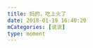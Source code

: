 ```yaml
---
title: 妈的，吃上火了
date: 2018-01-19 16:40:20
mCategories: [说说]
type: moment
---
```


<div id="pics-20180119164020"></div>

<script src="/lib/moment/pics.js"></script>
<script>
var data = [
    {"link": "2018-01-19_000000.jpeg", "type": "shuoshuo"}
];
picsRender(data, "pics-20180119164020");
</script>
